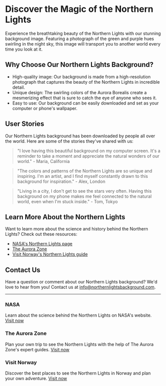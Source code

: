<!--font:Orbitron-->

# Discover the Magic of the Northern Lights

Experience the breathtaking beauty of the Northern Lights with our stunning background image. Featuring a photograph of the green and purple hues swirling in the night sky, this image will transport you to another world every time you look at it.

## Why Choose Our Northern Lights Background?

- High-quality image: Our background is made from a high-resolution photograph that captures the beauty of the Northern Lights in incredible detail.
- Unique design: The swirling colors of the Aurora Borealis create a mesmerizing effect that is sure to catch the eye of anyone who sees it.
- Easy to use: Our background can be easily downloaded and set as your computer or phone's wallpaper.

## User Stories

Our Northern Lights background has been downloaded by people all over the world. Here are some of the stories they've shared with us:

> "I love having this beautiful background on my computer screen. It's a reminder to take a moment and appreciate the natural wonders of our world." - Maria, California

> "The colors and patterns of the Northern Lights are so unique and inspiring. I'm an artist, and I find myself constantly drawn to this background for inspiration." - Alex, London

> "Living in a city, I don't get to see the stars very often. Having this background on my phone makes me feel connected to the natural world, even when I'm stuck inside." - Tom, Tokyo

## Learn More About the Northern Lights

Want to learn more about the science and history behind the Northern Lights? Check out these resources:

- [NASA's Northern Lights page](#nasa)
- [The Aurora Zone](#aurorazone)
- [Visit Norway's Northern Lights guide](#visitnorway)

## Contact Us

Have a question or comment about our Northern Lights background? We'd love to hear from you! Contact us at [info@northernlightsbackground.com](mailto:info@northernlightsbackground.com).

---

### NASA

Learn about the science behind the Northern Lights on NASA's website. [Visit now](#)

### The Aurora Zone

Plan your own trip to see the Northern Lights with the help of The Aurora Zone's expert guides. [Visit now](#)

### Visit Norway

Discover the best places to see the Northern Lights in Norway and plan your own adventure. [Visit now](#)

<!--

Write me content for website with wallpaper which alt text is:

"A photograph of the Northern Lights, with the green and purple hues swirling in the night sky."

The name/title of the page should not be 1:1 copy of the alt text but rather a real content of the website which is using this wallpaper.

- Use markdown format 
- Start with heading
- Heading should be short and concise
- The content should look like a real website 
- The website should not be about the wallpaper, wallpaper is just a related background
- Heading should be contain work "wallpaper" or "background"
- Include real sections like references, contact, user stories, etc. use things relevant to the page purpose.
- Feel free to use structure like headings, bullets, numbering, blockquotes, paragraphs, horizontal lines, etc.
- You can use formatting like bold or _italic_
- You can include UTF-8 emojis
- Links should be only #hash anchors (and you can refer to the document itself)
- Do not include images


---


# Aurora Borealis Wallpaper: Add a Touch of Magic to Your Desktop

Looking for a way to brighten up your computer screen? Our stunning Aurora Borealis wallpaper is the perfect choice. Featuring a photograph of the Northern Lights, with the green and purple hues swirling in the night sky, this wallpaper will transport you to another world every time you look at it.

## Why Choose Our Aurora Borealis Wallpaper?

- High-quality image: Our wallpaper is made from a high-resolution photograph that captures the beauty of the Northern Lights in incredible detail.
- Unique design: The swirling colors of the Aurora Borealis create a mesmerizing effect that is sure to catch the eye of anyone who sees it.
- Easy to install: Our wallpaper is simple to install and can be easily adjusted to fit any screen size.

## User Stories

Our Aurora Borealis wallpaper has been downloaded by people all over the world. Here are some of the stories they've shared with us:

> "I work long hours at a desk job, and having this beautiful wallpaper on my computer screen helps me relax and escape for a few minutes throughout the day." - Sarah, New York

> "I'm an artist, and the colors and patterns in this wallpaper are a constant source of inspiration for me." - Michael, Paris

> "I live in a city where I can't see the stars at night, so having this wallpaper on my computer screen makes me feel like I'm still connected to the natural world." - John, Tokyo

## References

Want to learn more about the Northern Lights? Check out these resources:

- [NASA's Northern Lights page](#nasa)
- [The Aurora Zone](#aurorazone)
- [Visit Norway's Northern Lights guide](#visitnorway)

## Contact Us

Have a question or comment about our Aurora Borealis wallpaper? We'd love to hear from you! Contact us at [info@aurorawallpaper.com](mailto:info@aurorawallpaper.com).

---

### NASA

Learn about the science behind the Northern Lights on NASA's website. [Visit now](#)

### The Aurora Zone

Plan your own trip to see the Northern Lights with the help of The Aurora Zone's expert guides. [Visit now](#)

### Visit Norway

Discover the best places to see the Northern Lights in Norway and plan your own adventure. [Visit now](#)


---


Heading should not include word "wallpaper". The website should not be about the wallpaper itself, wallpaper is just a related background, rewrite whole content.


---


Heading should not include word "wallpaper". The website should not be about the wallpaper itself, wallpaper is just a related background, rewrite whole content.


---


# Discover the Magic of the Northern Lights

Experience the breathtaking beauty of the Northern Lights with our stunning background image. Featuring a photograph of the green and purple hues swirling in the night sky, this image will transport you to another world every time you look at it.

## Why Choose Our Northern Lights Background?

- High-quality image: Our background is made from a high-resolution photograph that captures the beauty of the Northern Lights in incredible detail.
- Unique design: The swirling colors of the Aurora Borealis create a mesmerizing effect that is sure to catch the eye of anyone who sees it.
- Easy to use: Our background can be easily downloaded and set as your computer or phone's wallpaper.

## User Stories

Our Northern Lights background has been downloaded by people all over the world. Here are some of the stories they've shared with us:

> "I love having this beautiful background on my computer screen. It's a reminder to take a moment and appreciate the natural wonders of our world." - Maria, California

> "The colors and patterns of the Northern Lights are so unique and inspiring. I'm an artist, and I find myself constantly drawn to this background for inspiration." - Alex, London

> "Living in a city, I don't get to see the stars very often. Having this background on my phone makes me feel connected to the natural world, even when I'm stuck inside." - Tom, Tokyo

## Learn More About the Northern Lights

Want to learn more about the science and history behind the Northern Lights? Check out these resources:

- [NASA's Northern Lights page](#nasa)
- [The Aurora Zone](#aurorazone)
- [Visit Norway's Northern Lights guide](#visitnorway)

## Contact Us

Have a question or comment about our Northern Lights background? We'd love to hear from you! Contact us at [info@northernlightsbackground.com](mailto:info@northernlightsbackground.com).

---

### NASA

Learn about the science behind the Northern Lights on NASA's website. [Visit now](#)

### The Aurora Zone

Plan your own trip to see the Northern Lights with the help of The Aurora Zone's expert guides. [Visit now](#)

### Visit Norway

Discover the best places to see the Northern Lights in Norway and plan your own adventure. [Visit now](#)

-->
